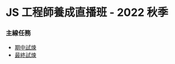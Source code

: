 # **JS 工程師養成直播班 - 2022 秋季**

### **主線任務**

- [期中試煉](https://cofcat456.github.io/js-2022-autumn-class/期中試煉)
- [最終試煉](https://cofcat456.github.io/js-2022-autumn-class/最終作業)
